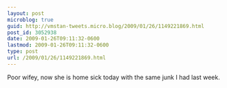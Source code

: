```yaml
---
layout: post
microblog: true
guid: http://vmstan-tweets.micro.blog/2009/01/26/1149221869.html
post_id: 3052938
date: 2009-01-26T09:11:32-0600
lastmod: 2009-01-26T09:11:32-0600
type: post
url: /2009/01/26/1149221869.html
---
```

Poor wifey, now she is home sick today with the same junk I had last week.
